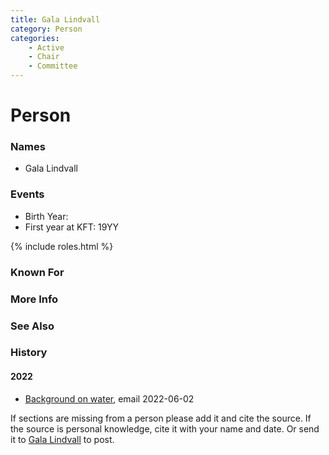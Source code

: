 ```yaml
---
title: Gala Lindvall
category: Person
categories:
    - Active
    - Chair
    - Committee
---
```

<!--img src="20YY-Gala-Lindvall.jpeg" style="width: 40%;" align="right"-->

# Person

### Names
- Gala Lindvall

### Events
- Birth Year:
- First year at KFT: 19YY

{% include roles.html %}
### Known For
### More Info
### See Also
### History

#### 2022
- [Background on water](2022-06-02-Water), email 2022-06-02

If sections are missing from a person please add it and cite the source. If the source is personal knowledge, cite it with your name and date. Or send it to [Gala Lindvall](Gala-Lindvall) to post.
